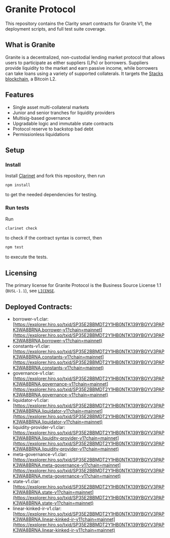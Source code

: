 # Granite Protocol
This repository contains the Clarity smart contracts for Granite V1, the deployment scripts, and full test suite coverage.

## What is Granite
Granite is a decentralized, non-custodial lending market protocol that allows users to participate as either suppliers (LPs) or borrowers. Suppliers provide liquidity to the market and earn passive income, while borrowers can take loans using a variety of supported collaterals. It targets the [Stacks blockchain](https://www.stacks.co/), a Bitcoin L2.

## Features
- Single asset multi-collateral markets
- Junior and senior tranches for liquidity providers
- Multisig-based governance
- Upgradable logic and immutable state contracts
- Protocol reserve to backstop bad debt
- Permissionless liquidations

## Setup
### Install
Install [Clarinet](https://github.com/hirosystems/clarinet) and fork this repository, then run
```
npm install
```
to get the needed dependencies for testing.

### Run tests
Run
```bash
clarinet check
```
to check if the contract syntax is correct, then
```bash
npm test
```
to execute the tests.

## Licensing
The primary license for Granite Protocol is the Business Source License 1.1 (`BUSL-1.1`), see [`LICENSE`](./LICENSE).

## Deployed Contracts:
- borrower-v1.clar: [https://explorer.hiro.so/txid/SP35E2BBMDT2Y1HB0NTK139YBGYV3PAPK3WA8BRNA.borrower-v1?chain=mainnet](https://explorer.hiro.so/txid/SP35E2BBMDT2Y1HB0NTK139YBGYV3PAPK3WA8BRNA.borrower-v1?chain=mainnet)
- constants-v1.clar: [https://explorer.hiro.so/txid/SP35E2BBMDT2Y1HB0NTK139YBGYV3PAPK3WA8BRNA.constants-v1?chain=mainnet](https://explorer.hiro.so/txid/SP35E2BBMDT2Y1HB0NTK139YBGYV3PAPK3WA8BRNA.constants-v1?chain=mainnet)
- governance-v1.clar: [https://explorer.hiro.so/txid/SP35E2BBMDT2Y1HB0NTK139YBGYV3PAPK3WA8BRNA.governance-v1?chain=mainnet](https://explorer.hiro.so/txid/SP35E2BBMDT2Y1HB0NTK139YBGYV3PAPK3WA8BRNA.governance-v1?chain=mainnet)
- liquidator-v1.clar: [https://explorer.hiro.so/txid/SP35E2BBMDT2Y1HB0NTK139YBGYV3PAPK3WA8BRNA.liquidator-v1?chain=mainnet](https://explorer.hiro.so/txid/SP35E2BBMDT2Y1HB0NTK139YBGYV3PAPK3WA8BRNA.liquidator-v1?chain=mainnet)
- liquidity-provider-v1.clar: [https://explorer.hiro.so/txid/SP35E2BBMDT2Y1HB0NTK139YBGYV3PAPK3WA8BRNA.liquidity-provider-v1?chain=mainnet](https://explorer.hiro.so/txid/SP35E2BBMDT2Y1HB0NTK139YBGYV3PAPK3WA8BRNA.liquidity-provider-v1?chain=mainnet)
- meta-governance-v1.clar: [https://explorer.hiro.so/txid/SP35E2BBMDT2Y1HB0NTK139YBGYV3PAPK3WA8BRNA.meta-governance-v1?chain=mainnet](https://explorer.hiro.so/txid/SP35E2BBMDT2Y1HB0NTK139YBGYV3PAPK3WA8BRNA.meta-governance-v1?chain=mainnet)
- state-v1.clar: [https://explorer.hiro.so/txid/SP35E2BBMDT2Y1HB0NTK139YBGYV3PAPK3WA8BRNA.state-v1?chain=mainnet](https://explorer.hiro.so/txid/SP35E2BBMDT2Y1HB0NTK139YBGYV3PAPK3WA8BRNA.state-v1?chain=mainnet)
- linear-kinked-ir-v1.clar: [https://explorer.hiro.so/txid/SP35E2BBMDT2Y1HB0NTK139YBGYV3PAPK3WA8BRNA.linear-kinked-ir-v1?chain=mainnet](https://explorer.hiro.so/txid/SP35E2BBMDT2Y1HB0NTK139YBGYV3PAPK3WA8BRNA.linear-kinked-ir-v1?chain=mainnet)
